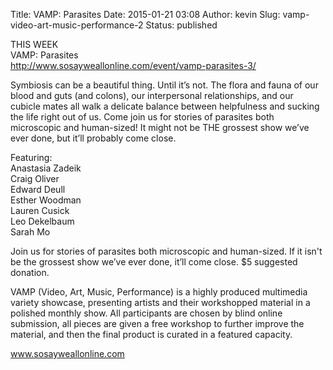 Title: VAMP: Parasites
Date: 2015-01-21 03:08
Author: kevin
Slug: vamp-video-art-music-performance-2
Status: published

THIS WEEK  
VAMP: Parasites  
http://www.sosayweallonline.com/event/vamp-parasites-3/

Symbiosis can be a beautiful thing. Until it’s not. The flora and fauna of our blood and guts (and colons), our interpersonal relationships, and our cubicle mates all walk a delicate balance between helpfulness and sucking the life right out of us. Come join us for stories of parasites both microscopic and human-sized! It might not be THE grossest show we’ve ever done, but it’ll probably come close.

Featuring:  
Anastasia Zadeik  
Craig Oliver  
Edward Deull  
Esther Woodman  
Lauren Cusick  
Leo Dekelbaum  
Sarah Mo

Join us for stories of parasites both microscopic and human-sized. If it isn't be the grossest show we’ve ever done, it’ll come close. \$5 suggested donation.

VAMP (Video, Art, Music, Performance) is a highly produced multimedia variety showcase, presenting artists and their workshopped material in a polished monthly show. All participants are chosen by blind online submission, all pieces are given a free workshop to further improve the material, and then the final product is curated in a featured capacity.

www.sosayweallonline.com

